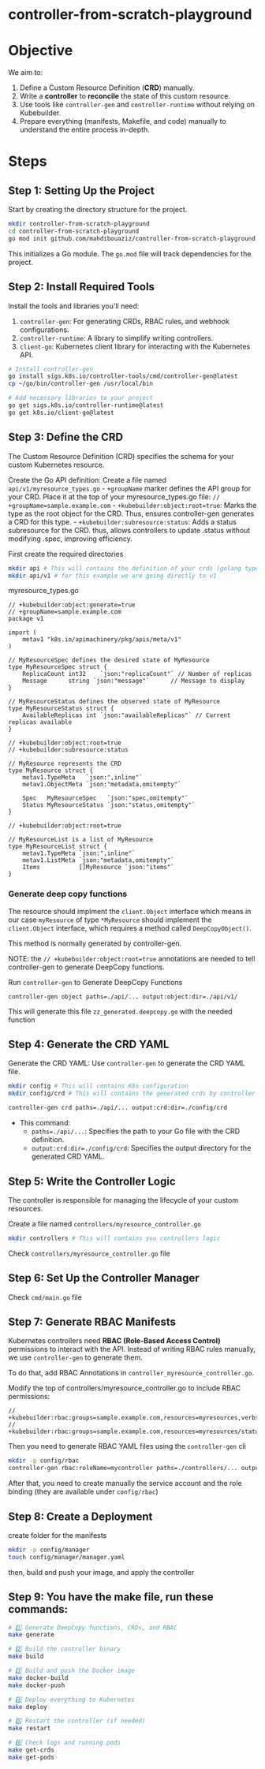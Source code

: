 # controller-from-scratch-playground

# Objective

We aim to:

1. Define a Custom Resource Definition (**CRD**) manually.
2. Write a **controller** to **reconcile** the state of this custom resource.
3. Use tools like `controller-gen` and `controller-runtime` without relying on Kubebuilder.
4. Prepare everything (manifests, Makefile, and code) manually to understand the entire process in-depth.

# Steps

## Step 1: Setting Up the Project

Start by creating the directory structure for the project.

```bash
mkdir controller-from-scratch-playground
cd controller-from-scratch-playground
go mod init github.com/mahdibouaziz/controller-from-scratch-playground
```

This initializes a Go module. The `go.mod` file will track dependencies for the project.

## Step 2: Install Required Tools

Install the tools and libraries you'll need:

1. `controller-gen`: For generating CRDs, RBAC rules, and webhook configurations.
2. `controller-runtime`: A library to simplify writing controllers.
3. `client-go`: Kubernetes client library for interacting with the Kubernetes API.

```bash
# Install controller-gen
go install sigs.k8s.io/controller-tools/cmd/controller-gen@latest
cp ~/go/bin/controller-gen /usr/local/bin

# Add necessary libraries to your project
go get sigs.k8s.io/controller-runtime@latest
go get k8s.io/client-go@latest
```

## Step 3: Define the CRD

The Custom Resource Definition (CRD) specifies the schema for your custom Kubernetes resource.

Create the Go API definition: Create a file named `api/v1/myresource_types.go`
    - `+groupName` marker defines the API group for your CRD. Place it at the top of your myresource_types.go file: `// +groupName=sample.example.com`
    - `+kubebuilder:object:root=true`: Marks the type as the root object for the CRD. Thus, ensures controller-gen generates a CRD for this type.
    - `+kubebuilder:subresource:status`: Adds a status subresource for the CRD. thus, allows controllers to update .status without modifying .spec, improving efficiency.

First create the required directories

```bash
mkdir api # This will contains the definition of your crds (golang types). you should respect the version v1alpha1, v1alpha2, v1beta1, v1beta2, v1.
mkdir api/v1 # for this example we are going directly to v1
```

myresource_types.go

```golang
// +kubebuilder:object:generate=true
// +groupName=sample.example.com
package v1

import (
	metav1 "k8s.io/apimachinery/pkg/apis/meta/v1"
)

// MyResourceSpec defines the desired state of MyResource
type MyResourceSpec struct {
	ReplicaCount int32    `json:"replicaCount"` // Number of replicas
	Message      string `json:"message"`      // Message to display
}

// MyResourceStatus defines the observed state of MyResource
type MyResourceStatus struct {
	AvailableReplicas int `json:"availableReplicas"` // Current replicas available
}

// +kubebuilder:object:root=true
// +kubebuilder:subresource:status

// MyResource represents the CRD
type MyResource struct {
	metav1.TypeMeta   `json:",inline"`
	metav1.ObjectMeta `json:"metadata,omitempty"`

	Spec   MyResourceSpec   `json:"spec,omitempty"`
	Status MyResourceStatus `json:"status,omitempty"`
}

// +kubebuilder:object:root=true

// MyResourceList is a list of MyResource
type MyResourceList struct {
	metav1.TypeMeta `json:",inline"`
	metav1.ListMeta `json:"metadata,omitempty"`
	Items           []MyResource `json:"items"`
}
```

### Generate deep copy functions

The resource should implment the `client.Object` interface which means in our case `myResource` of type `*MyResource` should implement the `client.Object` interface, which requires a method called `DeepCopyObject()`.

This method is normally generated by controller-gen.

NOTE: the `// +kubebuilder:object:root=true` annotations are needed to tell controller-gen to generate DeepCopy functions.

Run `controller-gen` to Generate DeepCopy Functions

`controller-gen object paths=./api/... output:object:dir=./api/v1/`

This will generate this file `zz_generated.deepcopy.go` with the needed function 

## Step 4: Generate the CRD YAML

Generate the CRD YAML: Use `controller-gen` to generate the CRD YAML file.

```bash
mkdir config # This will contains K8s configuration
mkdir config/crd # This will contains the generated crds by controller-gen

controller-gen crd paths=./api/... output:crd:dir=./config/crd
```

- This command: 
    - `paths=./api/...`: Specifies the path to your Go file with the CRD definition.
    - `output:crd:dir=./config/crd`: Specifies the output directory for the generated CRD YAML.

## Step 5: Write the Controller Logic

The controller is responsible for managing the lifecycle of your custom resources. 

Create a file named `controllers/myresource_controller.go`

```bash
mkdir controllers # This will contains you controllers logic
```

Check `controllers/myresource_controller.go` file


## Step 6: Set Up the Controller Manager

Check `cmd/main.go` file

## Step 7: Generate RBAC Manifests

Kubernetes controllers need **RBAC (Role-Based Access Control)** permissions to interact with the API. Instead of writing RBAC rules manually, we use `controller-gen` to generate them.

To do that, add RBAC Annotations in `controller_myresource_controller.go`.

Modify the top of controllers/myresource_controller.go to include RBAC permissions:

```golang
// +kubebuilder:rbac:groups=sample.example.com,resources=myresources,verbs=get;list;watch;create;update;patch;delete
// +kubebuilder:rbac:groups=sample.example.com,resources=myresources/status,verbs=get;update;patch
```

Then you need to generate RBAC YAML files using the `controller-gen` cli

```bash
mkdir -p config/rbac
controller-gen rbac:roleName=mycontroller paths=./controllers/... output:rbac:dir=./config/rbac
```

After that, you need to create manually the service account and the role binding (they are available under `config/rbac`)

## Step 8: Create a Deployment

create folder for the manifests

```bash
mkdir -p config/manager
touch config/manager/manager.yaml
```

then, build and push your image, and apply the controller

## Step 9: You have the make file, run these commands:

```bash
# 1️⃣ Generate DeepCopy functions, CRDs, and RBAC
make generate

# 2️⃣ Build the controller binary
make build

# 3️⃣ Build and push the Docker image
make docker-build
make docker-push

# 4️⃣ Deploy everything to Kubernetes
make deploy

# 5️⃣ Restart the controller (if needed)
make restart

# 6️⃣ Check logs and running pods
make get-crds
make get-pods
```